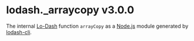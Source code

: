 # lodash._arraycopy v3.0.0

The internal [Lo-Dash](https://lodash.com/) function `arrayCopy` as a [Node.js](http://nodejs.org/) module generated by [lodash-cli](https://www.npmjs.com/package/lodash-cli).
